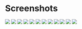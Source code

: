 # Screenshots

![](<screenshots/Bildschirmfoto 2025-01-11 um 8.15.17 PM.png>)
![](<screenshots/Bildschirmfoto 2025-01-11 um 8.47.46 PM.png>)
![](<screenshots/Bildschirmfoto 2025-01-11 um 9.05.13 PM.png>)
![](<screenshots/Bildschirmfoto 2025-01-11 um 9.06.00 PM.png>)
![](<screenshots/Bildschirmfoto 2025-01-12 um 9.17.58 AM.png>)
![](<screenshots/Bildschirmfoto 2025-01-13 um 8.11.40 AM.png>)
![](<screenshots/Bildschirmfoto 2025-01-13 um 8.19.38 AM.png>)
![](<screenshots/Bildschirmfoto 2025-01-15 um 3.59.47 PM.png>)
![](<screenshots/Bildschirmfoto 2025-01-18 um 11.10.59 AM.png>)
![](<screenshots/Bildschirmfoto 2025-01-18 um 11.11.11 AM.png>)
![](<screenshots/Bildschirmfoto 2025-01-19 um 10.03.44 AM.png>)
![](<screenshots/Bildschirmfoto 2025-01-19 um 10.38.40 AM.png>)
